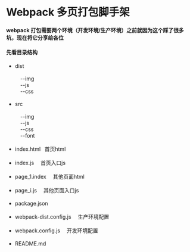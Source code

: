 # Webpack 多页打包脚手架
#### webpack 打包需要两个环境（开发环境/生产环境）之前就因为这个踩了很多坑，现在将它分享给各位
#### 先看目录结构
 
* dist<br/><br/>
&#8194;&#8194;--img<br/>
&#8194;&#8194;--js<br/>
&#8194;&#8194;--css<br/><br/>
* src<br/><br/>
&#8194;&#8194;--img<br/>
&#8194;&#8194;--js<br/>
&#8194;&#8194;--css<br/>
&#8194;&#8194;--font<br/><br/>
* index.html &#8194;首页html<br/><br/>
* index.js &#8194;&#8194;首页入口js<br/><br/>
* page_1.index &#8194;&#8194;其他页面html<br/><br/>
* page_i.js &#8194;&#8194;其他页面入口js<br/><br/>
* package.json<br/><br/>
* webpack-dist.config.js &#8194;&#8194;生产环境配置<br/><br/>
* webpack.config.js &#8194;&#8194;开发环境配置<br/><br/>
* README.md<br/><br/>
    

